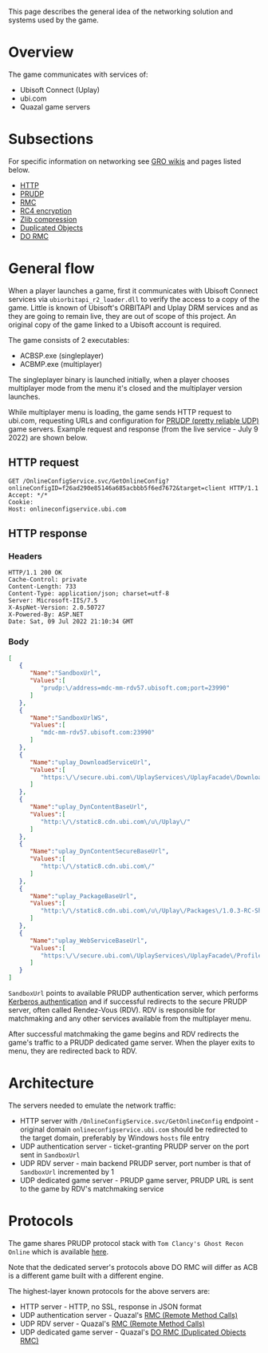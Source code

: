 This page describes the general idea of the networking solution and systems used by the game.

# Overview
The game communicates with services of:
- Ubisoft Connect (Uplay)
- ubi.com
- Quazal game servers

# Subsections
 For specific information on networking see [GRO wikis](https://github.com/zeroKilo/GROBackendWV/wiki) and pages listed below.
- [HTTP](https://github.com/zeroKilo/GROBackendWV/wiki/TCP-Webrequests)
- [PRUDP](https://github.com/zeroKilo/GROBackendWV/wiki/PRUDP-Quazal-NetZ)
- [RMC](https://gitlab.com/phoenix-network-ltd/ac-brotherhood-docs/-/wikis/RMC)
- [RC4 encryption](https://github.com/zeroKilo/GROBackendWV/wiki/QPacket-Encryption)
- [Zlib compression](https://github.com/zeroKilo/GROBackendWV/wiki/QPacket-Compression)
- [Duplicated Objects](https://github.com/zeroKilo/GROBackendWV/wiki/DO)
- [DO RMC](https://github.com/zeroKilo/GROBackendWV/wiki/DO-RMC-Calls)


# General flow
When a player launches a game, first it communicates with Ubisoft Connect services via `ubiorbitapi_r2_loader.dll` to verify the access to a copy of the game. Little is known of Ubisoft's ORBITAPI and Uplay DRM services and as they are going to remain live, they are out of scope of this project. An original copy of the game linked to a Ubisoft account is required.

The game consists of 2 executables:
- ACBSP.exe (singleplayer)
- ACBMP.exe (multiplayer)

The singleplayer binary is launched initially, when a player chooses multiplayer mode from the menu it's closed and the multiplayer version launches.

While multiplayer menu is loading, the game sends HTTP request to ubi.com, requesting URLs and configuration for [PRUDP (pretty reliable UDP)](https://github.com/zeroKilo/GROBackendWV/wiki/PRUDP-Quazal-NetZ) game servers. Example request and response (from the live service - July 9 2022) are shown below.

## HTTP request

```
GET /OnlineConfigService.svc/GetOnlineConfig?onlineConfigID=f26ad290e85146a685acbbb5f6ed7672&target=client HTTP/1.1
Accept: */*
Cookie: 
Host: onlineconfigservice.ubi.com
```

## HTTP response
### Headers
```
HTTP/1.1 200 OK
Cache-Control: private
Content-Length: 733
Content-Type: application/json; charset=utf-8
Server: Microsoft-IIS/7.5
X-AspNet-Version: 2.0.50727
X-Powered-By: ASP.NET
Date: Sat, 09 Jul 2022 21:10:34 GMT
```
### Body
```json
[
   {
      "Name":"SandboxUrl",
      "Values":[
         "prudp:\/address=mdc-mm-rdv57.ubisoft.com;port=23990"
      ]
   },
   {
      "Name":"SandboxUrlWS",
      "Values":[
         "mdc-mm-rdv57.ubisoft.com:23990"
      ]
   },
   {
      "Name":"uplay_DownloadServiceUrl",
      "Values":[
         "https:\/\/secure.ubi.com\/UplayServices\/UplayFacade\/DownloadServicesRESTXML.svc\/REST\/XML\/?url="
      ]
   },
   {
      "Name":"uplay_DynContentBaseUrl",
      "Values":[
         "http:\/\/static8.cdn.ubi.com\/u\/Uplay\/"
      ]
   },
   {
      "Name":"uplay_DynContentSecureBaseUrl",
      "Values":[
         "http:\/\/static8.cdn.ubi.com\/"
      ]
   },
   {
      "Name":"uplay_PackageBaseUrl",
      "Values":[
         "http:\/\/static8.cdn.ubi.com\/u\/Uplay\/Packages\/1.0.3-RC-Shop\/"
      ]
   },
   {
      "Name":"uplay_WebServiceBaseUrl",
      "Values":[
         "https:\/\/secure.ubi.com\/UplayServices\/UplayFacade\/ProfileServicesFacadeRESTXML.svc\/REST\/"
      ]
   }
]
```
`SandboxUrl` points to available PRUDP authentication server, which performs [Kerberos authentication](https://github.com/zeroKilo/GROBackendWV/wiki/Kerberos) and if successful redirects to the secure PRUDP server, often called Rendez-Vous (RDV). RDV is responsible for matchmaking and any other services available from the multiplayer menu.

After successful matchmaking the game begins and RDV redirects the game's traffic to a PRUDP dedicated game server. When the player exits to menu, they are redirected back to RDV.


# Architecture
The servers needed to emulate the network traffic:
- HTTP server with `/OnlineConfigService.svc/GetOnlineConfig` endpoint - original domain `onlineconfigservice.ubi.com` should be redirected to the target domain, preferably by Windows `hosts` file entry
- UDP authentication server - ticket-granting PRUDP server on the port sent in `SandboxUrl`
- UDP RDV server - main backend PRUDP server, port number is that of `SandboxUrl` incremented by 1
- UDP dedicated game server - PRUDP game server, PRUDP URL is sent to the game by RDV's matchmaking service

# Protocols
The game shares PRUDP protocol stack with `Tom Clancy's Ghost Recon Online` which is available [here](https://github.com/zeroKilo/GROBackendWV/wiki/Overview#layers-of-protocols).

Note that the dedicated server's protocols above DO RMC will differ as ACB is a different game built with a different engine.

The highest-layer known protocols for the above servers are:
- HTTP server - HTTP, no SSL, response in JSON format
- UDP authentication server - Quazal's [RMC (Remote Method Calls)](https://github.com/zeroKilo/GROBackendWV/wiki/RMC)
- UDP RDV server - Quazal's [RMC (Remote Method Calls)](https://github.com/zeroKilo/GROBackendWV/wiki/RMC)
- UDP dedicated game server - Quazal's [DO RMC (Duplicated Objects RMC)](https://github.com/zeroKilo/GROBackendWV/wiki/DO-RMC-Calls)
